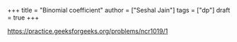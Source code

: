 +++
title = "Binomial coefficient"
author = ["Seshal Jain"]
tags = ["dp"]
draft = true
+++

<https://practice.geeksforgeeks.org/problems/ncr1019/1>
